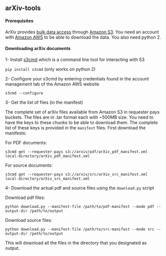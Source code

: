 ## arXiv-tools

#### Prerequisites 

ArXiv provides [bulk data access](https://github.com/user/repo/blob/branch/other_file.md) through [Amazon S3](https://aws.amazon.com/s3). You need an account with [Amazon AWS](https://aws.amazon.com/free) to be able to download the data. You also need python 2.


#### Downloading arXiv documents
1- Install [s3cmd](https://github.com/s3tools/s3cmd) which is a command line tool for interacting with S3

`pip install s3cmd` (only works on python 2)

2- Configure your s3cmd by entering credentials found in the account management tab of the Amazon AWS website

`s3cmd --configure`

3- Get the list of files (in the manifest)

The complete set of arXiv files available from Amazon S3 in requester pays buckets. The files are in .tar format each with ~500MB size. You need to have the keys to these chunks to be able to download them. The complete list of these keys is provided in the `manifest` files. First download the manifests:

For PDF documents:

`s3cmd get --requester-pays s3://arxiv/pdf/arXiv_pdf_manifest.xml local-directory/arXiv_pdf_manifest.xml`

For source documents:

`s3cmd get --requester-pays s3://arxiv/src/arXiv_src_manifest.xml local-directory/arXiv_src_manifest.xml`

4- Download the actual pdf and source files using the `download.py` script

Download pdf files:

`python download.py --manifest-file /path/to/pdf-manifest --mode pdf --output-dir /path/to/output`

Download source files:

`python download.py --manifest-file /path/to/src-manifest --mode src --output-dir /path/to/output`

This will download all the files in the directory that you designated as output. 





